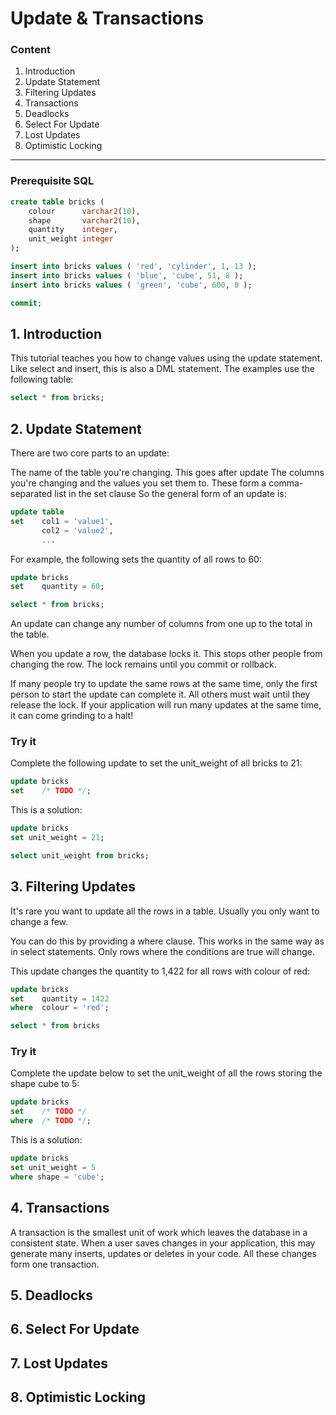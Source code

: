 # Update & Transactions

### Content

1. Introduction
2. Update Statement
3. Filtering Updates
4. Transactions
5. Deadlocks
6. Select For Update
7. Lost Updates
8. Optimistic Locking

-----------------------------------------------------------------------------------------------------------------------
### Prerequisite SQL
```sql
create table bricks (
    colour      varchar2(10),
    shape       varchar2(10),
    quantity    integer,
    unit_weight integer
);

insert into bricks values ( 'red', 'cylinder', 1, 13 );
insert into bricks values ( 'blue', 'cube', 51, 8 );
insert into bricks values ( 'green', 'cube', 600, 8 );

commit;
```

## 1. Introduction
This tutorial teaches you how to change values using the update statement. Like select and insert, this is also a DML statement. The examples use the following table:
```sql
select * from bricks;
```

## 2. Update Statement
There are two core parts to an update:

The name of the table you're changing. This goes after update
The columns you're changing and the values you set them to. These form a comma-separated list in the set clause
So the general form of an update is:

```sql
update table
set    col1 = 'value1',
       col2 = 'value2',
       ...
```

For example, the following sets the quantity of all rows to 60:
```sql
update bricks
set    quantity = 60;

select * from bricks;
```

An update can change any number of columns from one up to the total in the table.

When you update a row, the database locks it. This stops other people from changing the row. The lock remains until you commit or rollback.

If many people try to update the same rows at the same time, only the first person to start the update can complete it. All others must wait until they release the lock. If your application will run many updates at the same time, it can come grinding to a halt!

### Try it
Complete the following update to set the unit_weight of all bricks to 21:

```sql
update bricks
set    /* TODO */;
```

This is a solution:
```sql
update bricks
set unit_weight = 21;

select unit_weight from bricks;
```

## 3. Filtering Updates
It's rare you want to update all the rows in a table. Usually you only want to change a few.

You can do this by providing a where clause. This works in the same way as in select statements. Only rows where the conditions are true will change.

This update changes the quantity to 1,422 for all rows with colour of red:

```sql
update bricks
set    quantity = 1422
where  colour = 'red';

select * from bricks
```
### Try it

Complete the update below to set the unit_weight of all the rows storing the shape cube to 5:

```sql
update bricks
set    /* TODO */
where  /* TODO */;
```

This is a solution:
```sql
update bricks
set unit_weight = 5
where shape = 'cube';
```

## 4. Transactions
A transaction is the smallest unit of work which leaves the database in a consistent state. When a user saves changes in your application, this may generate many inserts, updates or deletes in your code. All these changes form one transaction.

## 5. Deadlocks
## 6. Select For Update
## 7. Lost Updates
## 8. Optimistic Locking

```sql
```

